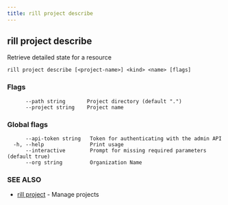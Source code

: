 ```yaml
---
title: rill project describe
---
```

## rill project describe

Retrieve detailed state for a resource

```
rill project describe [<project-name>] <kind> <name> [flags]
```

### Flags

```
      --path string       Project directory (default ".")
      --project string    Project name
```

### Global flags

```
      --api-token string   Token for authenticating with the admin API
  -h, --help               Print usage
      --interactive        Prompt for missing required parameters (default true)
      --org string         Organization Name
```

### SEE ALSO

* [rill project](project.md)	 - Manage projects